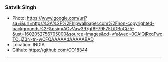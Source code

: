 ### Satvik Singh
- Photo: https://www.google.com/url?sa=i&url=https%3A%2F%2Fhipwallpaper.com%2Fnon-copyrighted-backgrounds%2F&psig=AOvVaw397gf8F79F75LiDBoCjz5-&ust=1602052756705000&source=images&cd=vfe&ved=0CAIQjRxqFwoTCLjZ3N-tn-wCFQAAAAAdAAAAABAD
- Location: INDIA
- Github: https://github.com/CO18344
***
